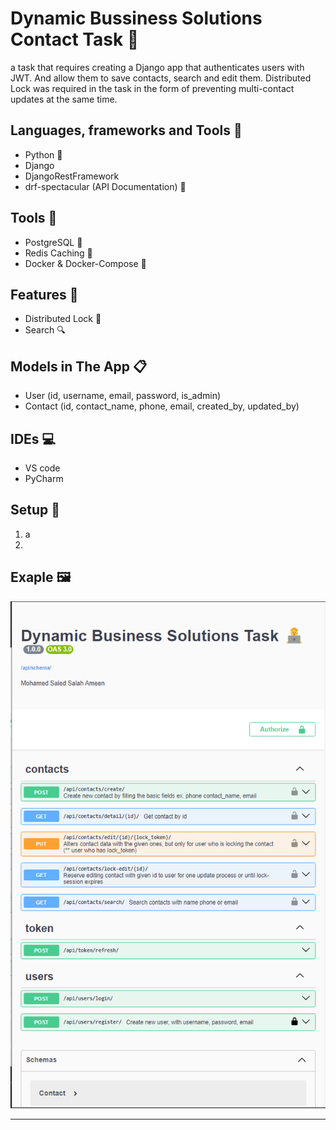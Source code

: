 # Dynamic Bussiness Solutions Contact Task 📀
a task that requires creating a Django app that authenticates users with JWT. And allow them to save contacts, search and edit them.
Distributed Lock was required in the task in the form of preventing multi-contact updates at the same time.

## Languages, frameworks and Tools 📑
 - Python 🐍
 - Django
 - DjangoRestFramework 
 - drf-spectacular (API Documentation) 📃

## Tools 🔎
 - PostgreSQL 🐘
 - Redis Caching 🫙
 - Docker & Docker-Compose 🐳

## Features 🥇
 - Distributed Lock 🔐
 - Search 🔍

## Models in The App 📋
 - User (id, username, email, password, is_admin)
 - Contact (id, contact_name, phone, email, created_by, updated_by)

## IDEs 💻
 - VS code
 - PyCharm

## Setup 💽
 1. a
 2. 



## Exaple 🖼️
<div align='center'>
<img src="https://github.com/Mohamed-said-salah/DynamicSolutionsContactTask/blob/main/screen_shots/Screenshot%202024-01-12%20113838.png?raw=true">
<hr/>
</div>
